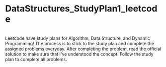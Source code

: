# DataStructures_StudyPlan1_leetcode
</br>
Leetcode have study plans for Algorithm, Data Structure, and Dynamic Programming! The process is to stick to the study plan and complete the assigned problems everyday. After completing the problem, read the official solution to make sure that I've understood the concept. Follow the study plan to complete all problems.
